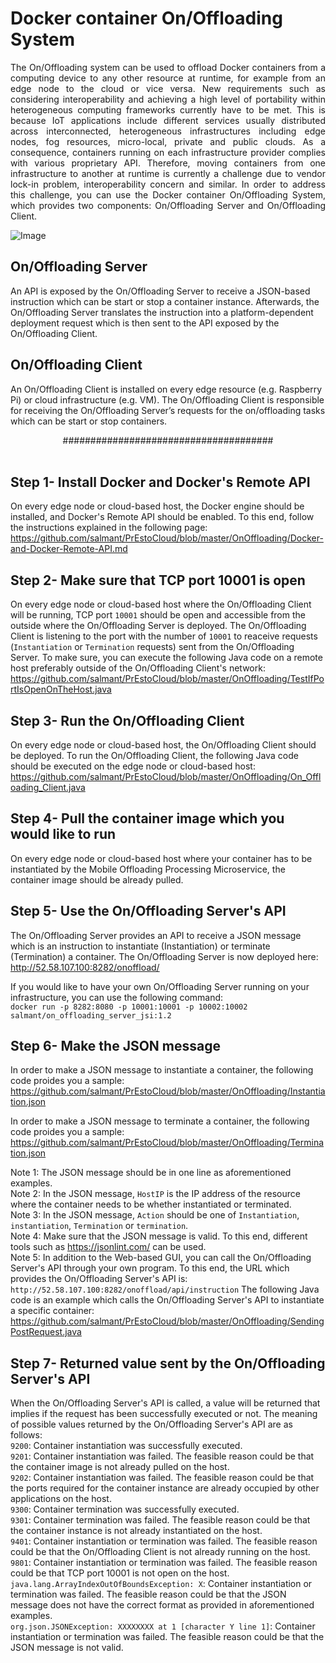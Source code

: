 # Docker container On/Offloading System
<p align="justify">
The On/Offloading system can be used to offload Docker containers from a computing device to any other resource at runtime, for example from an edge node to the cloud or vice versa. New requirements such as considering interoperability and achieving a high level of portability within heterogeneous computing frameworks currently have to be met. This is because IoT applications include different services usually distributed across interconnected, heterogeneous infrastructures including edge nodes, fog resources, micro-local, private and public clouds. As a consequence, containers running on each infrastructure provider complies with various proprietary API. Therefore, moving containers from one infrastructure to another at runtime is currently a challenge due to vendor lock-in problem, interoperability concern and similar. In order to address this challenge, you can use the Docker container On/Offloading System, which provides two components: On/Offloading Server and On/Offloading Client.
  
![Image](https://media-exp1.licdn.com/media-proxy/ext?w=800&h=800&f=n&hash=dcI1KvQON68hJgyiC4v5tfnUAP0%3D&ora=1%2CaFBCTXdkRmpGL2lvQUFBPQ%2CxAVta5g-0R6jnhodx1Ey9KGTqAGj6E5DQJHUA3L0CHH05IbfPWi_cM_YfLeipkARfitVjQAzfb61SDmwQY61eYq-e9lyiMHid5n5agYUbhl4lWdI)


## On/Offloading Server
An API is exposed by the On/Offloading Server to receive a JSON-based instruction which can be start or stop a container instance. Afterwards, the On/Offloading Server translates the instruction into a platform-dependent deployment request which is then sent to the API exposed by the On/Offloading Client.

## On/Offloading Client
An On/Offloading Client is installed on every edge resource (e.g. Raspberry Pi) or cloud infrastructure (e.g. VM). The On/Offloading Client is responsible for receiving the On/Offloading Server’s requests for the on/offloading tasks which can be start or stop containers.
</p>
<center>######################################</center><br/>

## Step 1- Install Docker and Docker's Remote API
On every edge node or cloud-based host, the Docker engine should be installed, and Docker's Remote API should be enabled. To this end, follow the instructions explained in the following page: 
https://github.com/salmant/PrEstoCloud/blob/master/OnOffloading/Docker-and-Docker-Remote-API.md

## Step 2- Make sure that TCP port 10001 is open
On every edge node or cloud-based host where the On/Offloading Client will be running, TCP port `10001` should be open and accessible from the outside where the On/Offloading Server is deployed. The On/Offloading Client is listening to the port with the number of `10001` to reaceive requests (`Instantiation` or `Termination` requests) sent from the On/Offloading Server. To make sure, you can execute the following Java code on a remote host preferably outside of the On/Offloading Client's network:
https://github.com/salmant/PrEstoCloud/blob/master/OnOffloading/TestIfPortIsOpenOnTheHost.java

## Step 3- Run the On/Offloading Client
On every edge node or cloud-based host, the On/Offloading Client should be deployed. To run the On/Offloading Client, the following Java code should be executed on the edge node or cloud-based host:
https://github.com/salmant/PrEstoCloud/blob/master/OnOffloading/On_Offloading_Client.java

## Step 4- Pull the container image which you would like to run
On every edge node or cloud-based host where your container has to be instantiated by the Mobile Offloading Processing Microservice, the container image should be already pulled.

## Step 5- Use the On/Offloading Server's API
The On/Offloading Server provides an API to receive a JSON message which is an instruction to instantiate (Instantiation) or terminate (Termination) a container. The On/Offloading Server is now deployed here:<br/>
http://52.58.107.100:8282/onoffload/

If you would like to have your own On/Offloading Server running on your infrastructure, you can use the following command:<br/>
`docker run -p 8282:8080 -p 10001:10001 -p 10002:10002 salmant/on_offloading_server_jsi:1.2`

## Step 6- Make the JSON message
In order to make a JSON message to instantiate a container, the following code proides you a sample:
https://github.com/salmant/PrEstoCloud/blob/master/OnOffloading/Instantiation.json

In order to make a JSON message to terminate a container, the following code proides you a sample:
https://github.com/salmant/PrEstoCloud/blob/master/OnOffloading/Termination.json

Note 1: The JSON message should be in one line as aforementioned examples.<br/>
Note 2: In the JSON message, `HostIP` is the IP address of the resource where the container needs to be whether instantiated or terminated.<br/>
Note 3: In the JSON message, `Action` should be one of `Instantiation`, `instantiation`, `Termination` or `termination`.  
Note 4: Make sure that the JSON message is valid. To this end, different tools such as https://jsonlint.com/ can be used.<br/>
Note 5: In addition to the Web-based GUI, you can call the On/Offloading Server's API through your own program. To this end, the URL which provides the On/Offloading Server's API is: `http://52.58.107.100:8282/onoffload/api/instruction`
The following Java code is an example which calls the On/Offloading Server's API to instantiate a specific container:<br/>
https://github.com/salmant/PrEstoCloud/blob/master/OnOffloading/SendingPostRequest.java


## Step 7- Returned value sent by the On/Offloading Server's API
When the On/Offloading Server's API is called, a value will be returned that implies if the request has been successfully executed or not. The meaning of possible values returned by the On/Offloading Server's API are as follows:<br/>
`9200`: Container instantiation was successfully executed.<br/>
`9201`: Container instantiation was failed. The feasible reason could be that the container image is not already pulled on the host.<br/>
`9202`: Container instantiation was failed. The feasible reason could be that the ports required for the container instance are already occupied by other applications on the host.<br/>
`9300`: Container termination was successfully executed.<br/>
`9301`: Container termination was failed. The feasible reason could be that the container instance is not already instantiated on the host.<br/>
`9401`: Container instantiation or termination was failed. The feasible reason could be that the On/Offloading Client is not already running on the host.<br/>
`9801`: Container instantiation or termination was failed. The feasible reason could be that TCP port 10001 is not open on the host.<br/>
`java.lang.ArrayIndexOutOfBoundsException: X`: Container instantiation or termination was failed. The feasible reason could be that the JSON message does not have the correct format as provided in aforementioned examples.<br/>
`org.json.JSONException: XXXXXXXX at 1 [character Y line 1]`: Container instantiation or termination was failed. The feasible reason could be that the JSON message is not valid.<br/>

<br/><br/>



